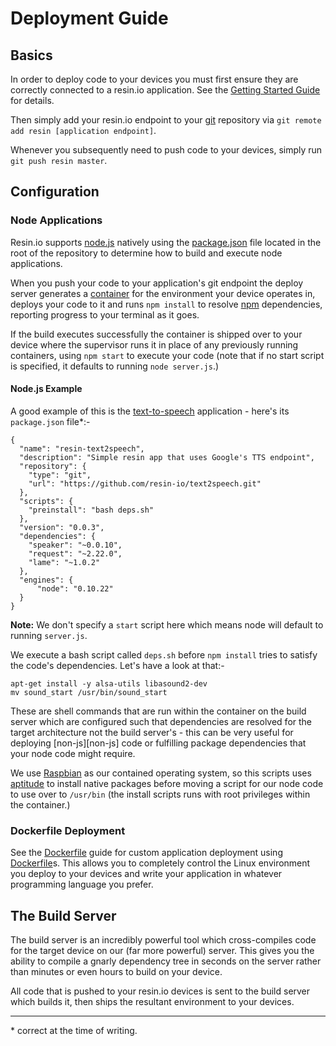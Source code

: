 # Deployment Guide

## Basics

In order to deploy code to your devices you must first ensure they are correctly
connected to a resin.io application. See the
[Getting Started Guide][getting-started] for details.

Then simply add your resin.io endpoint to your [git][git] repository via `git
remote add resin [application endpoint]`.

Whenever you subsequently need to push code to your devices, simply run
`git push resin master`.

## Configuration

### Node Applications

Resin.io supports [node.js][node] natively using the [package.json][package]
file located in the root of the repository to determine how to build and execute
node applications.

When you push your code to your application's git endpoint the deploy server
generates a [container][container] for the environment your device operates in,
deploys your code to it and runs `npm install` to resolve [npm][npm]
dependencies, reporting progress to your terminal as it goes.

If the build executes successfully the container is shipped over to your device
where the supervisor runs it in place of any previously running containers,
using `npm start` to execute your code (note that if no start script is
specified, it defaults to running `node server.js`.)

#### Node.js Example

A good example of this is the [text-to-speech][text-to-speech] application -
here's its `package.json` file*:-

```
{
  "name": "resin-text2speech",
  "description": "Simple resin app that uses Google's TTS endpoint",
  "repository": {
    "type": "git",
    "url": "https://github.com/resin-io/text2speech.git"
  },
  "scripts": {
    "preinstall": "bash deps.sh"
  },
  "version": "0.0.3",
  "dependencies": {
    "speaker": "~0.0.10",
    "request": "~2.22.0",
    "lame": "~1.0.2"
  },
  "engines": {
      "node": "0.10.22"
  }
}
```

__Note:__ We don't specify a `start` script here which means node will default
to running `server.js`.

We execute a bash script called `deps.sh` before `npm install` tries to satisfy
the code's dependencies. Let's have a look at that:-

```
apt-get install -y alsa-utils libasound2-dev
mv sound_start /usr/bin/sound_start
```

These are shell commands that are run within the container on the build server
which are configured such that dependencies are resolved for the target
architecture not the build server's - this can be very useful for deploying
[non-js][non-js] code or fulfilling package dependencies that your node code
might require.

We use [Raspbian][raspbian] as our contained operating system, so this scripts
uses [aptitude][aptitude] to install native packages before moving a script for
our node code to use over to `/usr/bin` (the install scripts runs with root
privileges within the container.)

### Dockerfile Deployment

See the [Dockerfile][dockerfile] guide for custom application deployment using
[Dockerfile][docker-dockerfile]s. This allows you to completely control the
Linux environment you deploy to your devices and write your application in
whatever programming language you prefer.

## The Build Server

The build server is an incredibly powerful tool which cross-compiles code for
the target device on our (far more powerful) server. This gives you the ability
to compile a gnarly dependency tree in seconds on the server rather than minutes
or even hours to build on your device.

All code that is pushed to your resin.io devices is sent to the build server
which builds it, then ships the resultant environment to your devices.

---

\* correct at the time of writing.

[getting-started]:/pages/installing/gettingStarted.md
[dockerfile]:/pages/using/dockerfile.md

[docker-dockerfile]:https://docs.docker.com/reference/builder/

[package]:https://www.npmjs.org/doc/package.json.html
[container]:https://wiki.archlinux.org/index.php/Linux_Containers
[npm]:https://www.npmjs.org/
[text-to-speech]:https://github.com/resin-io/text2speech
[git]:http://git-scm.com/
[node]:http://nodejs.org/
[raspbian]:http://www.raspbian.org/
[aptitude]:https://wiki.debian.org/Aptitude
